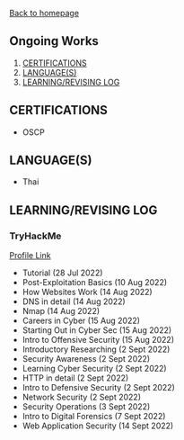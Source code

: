 [Back to homepage](https://fresherfries.github.io/)

<h2> Ongoing Works </h2>

1. [CERTIFICATIONS](#certifications)
2. [LANGUAGE(S)](#languages)
3. [LEARNING/REVISING LOG](#learningrevising-log)

## CERTIFICATIONS

- OSCP

## LANGUAGE(S)

- Thai
  
## LEARNING/REVISING LOG

### TryHackMe 
[Profile Link](https://tryhackme.com/p/AlenaHax)
- Tutorial (28 Jul 2022)
- Post-Exploitation Basics (10 Aug 2022)
- How Websites Work (14 Aug 2022)
- DNS in detail (14 Aug 2022)
- Nmap (14 Aug 2022)
- Careers in Cyber (15 Aug 2022)
- Starting Out in Cyber Sec (15 Aug 2022)
- Intro to Offensive Security (15 Aug 2022)
- Introductory Researching (2 Sept 2022)
- Security Awareness (2 Sept 2022)
- Learning Cyber Security (2 Sept 2022)
- HTTP in detail (2 Sept 2022)
- Intro to Defensive Security (2 Sept 2022)
- Network Security (2 Sept 2022)
- Security Operations (3 Sept 2022)
- Intro to Digital Forensics (7 Sept 2022)
- Web Application Security (14 Sept 2022)